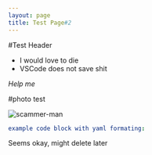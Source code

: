 ```yaml
---
layout: page
title: Test Page#2
---
```


#Test Header

- I would love to die 
- VSCode does not save shit

_Help me_

#photo test

![scammer-man](https://external-content.duckduckgo.com/iu/?u=http%3A%2F%2Fwww.dumpaday.com%2Fwp-content%2Fuploads%2F2017%2F01%2Frandom-pictures-109.jpg&f=1&nofb=1&ipt=8b2193948e77d11edacdcb4763dddb35f8d7618142df4de1e4b90aa8f2312eda&ipo=images)

```yml
example code block with yaml formating:
```

Seems okay, might delete later